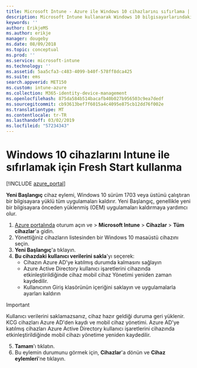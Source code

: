```yaml
---
title: Microsoft Intune - Azure ile Windows 10 cihazlarını sıfırlama | Microsoft Docs
description: Microsoft Intune kullanarak Windows 10 bilgisayarlarındaki uygulamaları silmek veya kaldırmak için Yeni Başlangıç'ı kullanın.
keywords: ''
author: ErikjeMS
ms.author: erikje
manager: dougeby
ms.date: 08/09/2018
ms.topic: conceptual
ms.prod: ''
ms.service: microsoft-intune
ms.technology: ''
ms.assetid: 5aa5cfa3-c483-4099-b40f-578ff8dca425
ms.suite: ems
search.appverid: MET150
ms.custom: intune-azure
ms.collection: M365-identity-device-management
ms.openlocfilehash: 875da584b514bacafb40b027b956503c9ea7dedf
ms.sourcegitcommit: cb93613bef7f6015a4c4095e875cb12dd76f002e
ms.translationtype: MT
ms.contentlocale: tr-TR
ms.lasthandoff: 03/02/2019
ms.locfileid: "57234343"
---
```

# <a name="use-fresh-start-to-reset-windows-10-devices-with-intune"></a>Windows 10 cihazlarını Intune ile sıfırlamak için Fresh Start kullanma


[!INCLUDE [azure_portal](./includes/azure_portal.md)]

**Yeni Başlangıç** cihaz eylemi, Windows 10 sürüm 1703 veya üstünü çalıştıran bir bilgisayara yüklü tüm uygulamaları kaldırır. Yeni Başlangıç, genellikle yeni bir bilgisayara önceden yüklenmiş (OEM) uygulamaları kaldırmaya yardımcı olur.  

1. [Azure portalında](https://portal.azure.com) oturum açın ve > **Microsoft Intune** > **Cihazlar** > **Tüm cihazlar**'a gidin.
2. Yönettiğiniz cihazların listesinden bir Windows 10 masaüstü cihazını seçin.
3. **Yeni Başlangıç**'a tıklayın. 
4. **Bu cihazdaki kullanıcı verilerini sakla**'yı seçerek:
   * Cihazın Azure AD'ye katılmış durumda kalmasını sağlayın
    * Azure Active Directory kullanıcı işaretlerini cihazında etkinleştirildiğinde cihaz mobil cihaz Yönetimi yeniden zaman kaydedilir.
    * Kullanıcının Giriş klasörünün içeriğini saklayın ve uygulamalarla ayarları kaldırın  
  > [!IMPORTANT]
 > Kullanıcı verilerini saklamazsanız, cihaz hazır geldiği duruma geri yüklenir. KCG cihazları Azure AD'den kaydı ve mobil cihaz yönetimi.
 > Azure AD'ye katılmış cihazları Azure Active Directory kullanıcı işaretlerini cihazında etkinleştirildiğinde mobil cihazı yönetime yeniden kaydedilir.
 
5. **Tamam**'ı tıklatın.   
6. Bu eylemin durumunu görmek için, **Cihazlar**'a dönün ve **Cihaz eylemleri**'ne tıklayın.  
